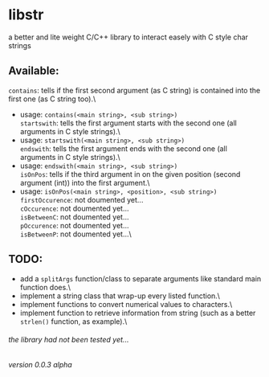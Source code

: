 # libstr
a better and lite weight C/C++ library to interact easely with C style char strings

## Available:
`contains`: tells if the first second argument (as C string) is contained into the first one (as C string too).\
 * usage: `contains(<main string>, <sub string>)`\
`startswith`: tells the first argument starts with the second one (all arguments in C style strings).\
 * usage: `startswith(<main string>, <sub string>)`\
`endswith`: tells the first argument ends with the second one (all arguments in C style strings).\
 * usage: `endswith(<main string>, <sub string>)`\
`isOnPos`: tells if the third argument in on the given position (second argument (int)) into the first argument.\
 * usage: `isOnPos(<main string>, <position>, <sub string>)`\
`firstOccurence`: not doumented yet...\
`cOccurence`: not doumented yet...\
`isBetweenC`: not doumented yet...\
`pOccurence`: not doumented yet...\
`isBetweenP`: not doumented yet...\

## TODO:
- add a `splitArgs` function/class to separate arguments like standard main function does.\
- implement a string class that wrap-up every listed function.\
- implement functions to convert numerical values to characters.\
- implement function to retrieve information from string (such as a better `strlen()` function, as example).\

###### the library had not been tested yet...
###### version 0.0.3 alpha
